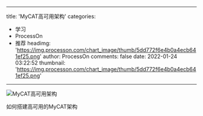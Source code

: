 
---
title: 'MyCAT高可用架构'
categories: 
 - 学习
 - ProcessOn
 - 推荐
headimg: 'https://img.processon.com/chart_image/thumb/5dd772f6e4b0a4ecb641ef25.png'
author: ProcessOn
comments: false
date: 2022-01-24 03:22:52
thumbnail: 'https://img.processon.com/chart_image/thumb/5dd772f6e4b0a4ecb641ef25.png'
---

<div>   
<img class="thumb" alt="MyCAT高可用架构" src="https://img.processon.com/chart_image/thumb/5dd772f6e4b0a4ecb641ef25.png" referrerpolicy="no-referrer">
<p>如何搭建高可用的MyCAT架构</p>  
</div>
            